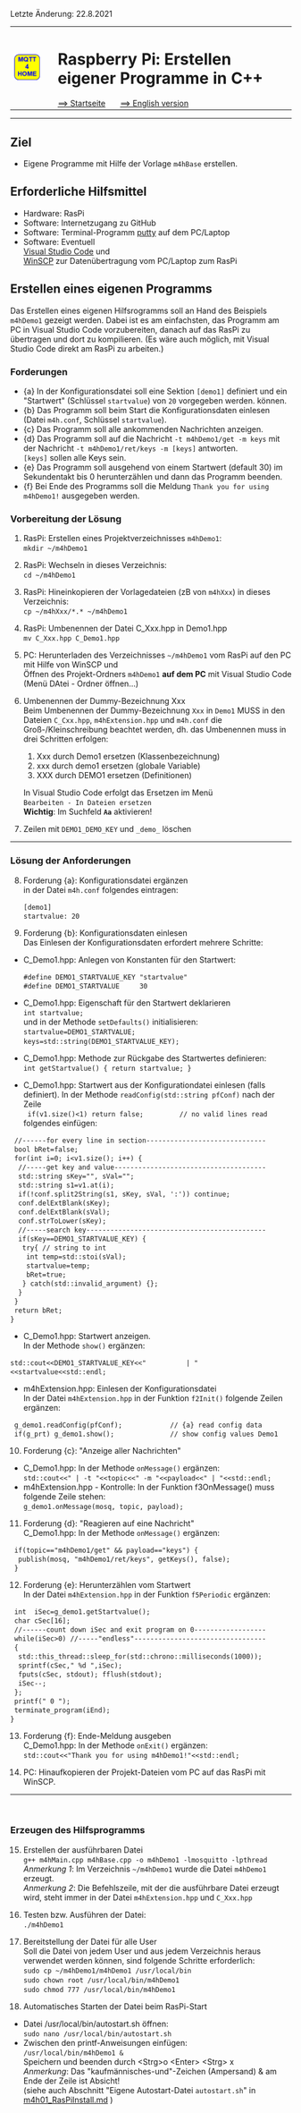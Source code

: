 Letzte &Auml;nderung: 22.8.2021   
<table><tr><td><img src="logo/mqtt4home_96.png"></img></td><td>&nbsp;</td><td>
<h1>Raspberry Pi: Erstellen eigener Programme in C++</h1>
<a href="../LIESMICH.md">==> Startseite</a> &nbsp; &nbsp; &nbsp; 
<a href="m4h09_RasPiCppCreatingYourOwnProgs_e.md">==> English version</a> &nbsp; &nbsp; &nbsp; 
</td></tr></table><hr>
  
## Ziel
* Eigene Programme mit Hilfe der Vorlage `m4hBase` erstellen.   
   

## Erforderliche Hilfsmittel
* Hardware: RasPi
* Software: Internetzugang zu GitHub
* Software: Terminal-Programm [putty](https://www.chiark.greenend.org.uk/~sgtatham/putty/latest.html) auf dem PC/Laptop
* Software: Eventuell   
   [Visual Studio Code](https://code.visualstudio.com/) und   
   [WinSCP](https://winscp.net/eng/docs/lang:de) zur Daten&uuml;bertragung vom PC/Laptop zum RasPi   

## Erstellen eines eigenen Programms
Das Erstellen eines eigenen Hilfsrogramms soll an Hand des Beispiels `m4hDemo1` gezeigt werden. Dabei ist es am einfachsten, das Programm am PC in Visual Studio Code vorzubereiten, danach auf das RasPi zu übertragen und dort zu kompilieren. (Es wäre auch möglich, mit Visual Studio Code direkt am RasPi zu arbeiten.)    

### Forderungen
* {a} In der Konfigurationsdatei soll eine Sektion `[demo1]` definiert und ein "Startwert" (Schl&uuml;ssel `startvalue`) von `20` vorgegeben werden.
k&ouml;nnen.   
* {b} Das Programm soll beim Start die Konfigurationsdaten einlesen   
(Datei `m4h.conf`, Schl&uuml;ssel `startvalue`).   
* {c} Das Programm soll alle ankommenden Nachrichten anzeigen.   
* {d} Das Programm soll auf die Nachricht `-t m4hDemo1/get -m keys` mit der Nachricht `-t m4hDemo1/ret/keys -m [keys]` antworten.   
   `[keys]` sollen alle Keys sein.   
* {e} Das Programm soll ausgehend von einem Startwert (default 30) im Sekundentakt bis 0 herunterz&auml;hlen und dann das Programm beenden.   
* {f} Bei Ende des Programms soll die Meldung `Thank you for using m4hDemo1!` ausgegeben werden.

### Vorbereitung der L&ouml;sung   
1. RasPi: Erstellen eines Projektverzeichnisses `m4hDemo1`:   
`mkdir ~/m4hDemo1`   

2. RasPi: Wechseln in dieses Verzeichnis:   
`cd ~/m4hDemo1`   

3. RasPi: Hineinkopieren der Vorlagedateien (zB von `m4hXxx`) in dieses Verzeichnis:   
`cp ~/m4hXxx/*.* ~/m4hDemo1`   

4. RasPi: Umbenennen der Datei C_Xxx.hpp in Demo1.hpp   
`mv C_Xxx.hpp C_Demo1.hpp`   

5. PC: Herunterladen des Verzeichnisses `~/m4hDemo1` vom RasPi auf den PC mit Hilfe von WinSCP und   
   &Ouml;ffnen des Projekt-Ordners `m4hDemo1` __auf dem PC__ mit Visual Studio Code (Menü DAtei - Ordner öffnen...)

6. Umbenennen der Dummy-Bezeichnung Xxx   
Beim Umbenennen der Dummy-Bezeichnung `Xxx` in `Demo1` MUSS in den Dateien `C_Cxx.hpp`, `m4hExtension.hpp` und `m4h.conf` die Gro&szlig;-/Kleinschreibung beachtet werden, dh. das Umbenennen muss in drei Schritten erfolgen:
   1. Xxx durch Demo1 ersetzen (Klassenbezeichnung)   
   2. xxx durch demo1 ersetzen (globale Variable)   
   3. XXX durch DEMO1 ersetzen (Definitionen)   

   In Visual Studio Code erfolgt das Ersetzen im Menü   
   `Bearbeiten - In Dateien ersetzen`   
   __Wichtig__: Im Suchfeld __`Aa`__ aktivieren!

7. Zeilen mit `DEMO1_DEMO_KEY` und `_demo_` l&ouml;schen   
   
---   
   
### L&ouml;sung der Anforderungen
8. Forderung {a}: Konfigurationsdatei erg&auml;nzen   
in der Datei `m4h.conf` folgendes eintragen:   
   ```   
   [demo1]
   startvalue: 20
   ```   

9. Forderung {b}: Konfigurationsdaten einlesen   
Das Einlesen der Konfigurationsdaten erfordert mehrere Schritte:   
* C_Demo1.hpp: Anlegen von Konstanten f&uuml;r den Startwert:   
   ```   
   #define DEMO1_STARTVALUE_KEY "startvalue"   
   #define DEMO1_STARTVALUE     30
   ```   

* C_Demo1.hpp: Eigenschaft f&uuml;r den Startwert deklarieren   
  `int startvalue;`   
  und in der Methode `setDefaults()` initialisieren:   
   `startvalue=DEMO1_STARTVALUE;`
   `keys=std::string(DEMO1_STARTVALUE_KEY);`

* C_Demo1.hpp: Methode zur R&uuml;ckgabe des Startwertes definieren:   
  `int getStartvalue() { return startvalue; }`   

* C_Demo1.hpp: Startwert aus der Konfigurationdatei einlesen (falls definiert).   In der Methode `readConfig(std::string pfConf)` nach der Zeile   
` if(v1.size()<1) return false;         // no valid lines read`   
folgendes einf&uuml;gen:   
```   
 //------for every line in section------------------------------
 bool bRet=false;
 for(int i=0; i<v1.size(); i++) {
  //-----get key and value--------------------------------------
  std::string sKey="", sVal="";
  std::string s1=v1.at(i);
  if(!conf.split2String(s1, sKey, sVal, ':')) continue;
  conf.delExtBlank(sKey);
  conf.delExtBlank(sVal);
  conf.strToLower(sKey);
  //-----search key---------------------------------------------
  if(sKey==DEMO1_STARTVALUE_KEY) {
   try{ // string to int
    int temp=std::stoi(sVal);
    startvalue=temp;
    bRet=true;
   } catch(std::invalid_argument) {};
  }
 }
 return bRet;
}
```   

* C_Demo1.hpp: Startwert anzeigen.   
In der Methode `show()` erg&auml;nzen:   
```   
std::cout<<DEMO1_STARTVALUE_KEY<<"          | "<<startvalue<<std::endl;
```   

* m4hExtension.hpp: Einlesen der Konfigurationsdatei   
In der Datei `m4hExtension.hpp` in der Funktion `f2Init()` folgende Zeilen erg&auml;nzen:   
```
 g_demo1.readConfig(pfConf);            // {a} read config data
 if(g_prt) g_demo1.show();              // show config values Demo1
```   
   
10. Forderung {c}: "Anzeige aller Nachrichten"   
* C_Demo1.hpp: In der Methode `onMessage()` erg&auml;nzen:   
   `std::cout<<" | -t "<<topic<<" -m "<<payload<<" | "<<std::endl;`   
* m4hExtension.hpp - Kontrolle: In der Funktion f3OnMessage() muss folgende Zeile stehen:   
  `g_demo1.onMessage(mosq, topic, payload);`   
   
11. Forderung {d}: "Reagieren auf eine Nachricht"   
C_Demo1.hpp: In der Methode `onMessage()` erg&auml;nzen:   
```   
 if(topic=="m4hDemo1/get" && payload=="keys") {
  publish(mosq, "m4hDemo1/ret/keys", getKeys(), false);
 }
```   

12. Forderung {e}: Herunterz&auml;hlen vom Startwert   
In der Datei `m4hExtension.hpp` in der Funktion `f5Periodic` erg&auml;nzen:   
```   
 int  iSec=g_demo1.getStartvalue();
 char cSec[16];
 //------count down iSec and exit program on 0------------------
 while(iSec>0) //-----"endless"---------------------------------
 { 
  std::this_thread::sleep_for(std::chrono::milliseconds(1000));
  sprintf(cSec," %d ",iSec);
  fputs(cSec, stdout); fflush(stdout);
  iSec--;
 };
 printf(" 0 ");
 terminate_program(iEnd);
}
```   

13. Forderung {f}: Ende-Meldung ausgeben   
C_Demo1.hpp: In der Methode `onExit()` erg&auml;nzen:   
`std::cout<<"Thank you for using m4hDemo1!"<<std::endl;`   
   

14. PC: Hinaufkopieren der Projekt-Dateien vom PC auf das RasPi mit WinSCP.   
---   
&nbsp;
###   Erzeugen des Hilfsprogramms

15. Erstellen der ausf&uuml;hrbaren Datei   
```g++ m4hMain.cpp m4hBase.cpp -o m4hDemo1 -lmosquitto -lpthread```   
_Anmerkung 1_: Im Verzeichnis `~/m4hDemo1` wurde die Datei `m4hDemo1` erzeugt.   
_Anmerkung 2_: Die Befehlszeile, mit der die ausf&uuml;hrbare Datei erzeugt wird, steht immer in der Datei `m4hExtension.hpp` und `C_Xxx.hpp`   
   

16. Testen bzw. Ausf&uuml;hren der Datei:   
```./m4hDemo1``` 

17. Bereitstellung der Datei f&uuml;r alle User   
Soll die Datei von jedem User und aus jedem Verzeichnis heraus verwendet werden k&ouml;nnen, sind folgende Schritte erforderlich:   
```sudo cp ~/m4hDemo1/m4hDemo1 /usr/local/bin```   
```sudo chown root /usr/local/bin/m4hDemo1```   
```sudo chmod 777 /usr/local/bin/m4hDemo1```   

18. Automatisches Starten der Datei beim RasPi-Start   
* Datei /usr/local/bin/autostart.sh &ouml;ffnen:   
`sudo nano /usr/local/bin/autostart.sh`   
* Zwischen den printf-Anweisungen einf&uuml;gen:   
`/usr/local/bin/m4hDemo1 &`   
Speichern und beenden durch &lt;Strg&gt;o &lt;Enter&gt; &lt;Strg&gt; x   
_Anmerkung_: Das "kaufmännisches-und"-Zeichen (Ampersand) & am Ende der Zeile ist Absicht!   
(siehe auch Abschnitt "Eigene Autostart-Datei `autostart.sh`" in [m4h01_RasPiInstall.md](https://github.com/khartinger/mqtt4home/blob/main/m4h01_RasPiInstall.md) )
